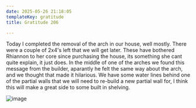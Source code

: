 ```yaml
---
date: 2025-05-26 21:18:05
templateKey: gratitude
title: Gratitude 206

---
```


Today I completed the removal of the arch in our house, well mostly.  There
were a couple of 2x4's left that we will get later.  These have bothered
Rhiannon to her core since purchasing the house, its something she cant quite
explain, it just does.  In the middle of one of the arches we found this
message from the builder, aparantly he felt the same way about the arch, and we
thought that made it hilarious.  We have some water lines behind one of the
partial walls that we will need to re-build a new partial wall for, I think
this will make a great side to some built in shelving.

![image](https://dropper.wayl.one/api/file/7fcc8594-6abd-410d-b499-237c56f5490e.webp)
